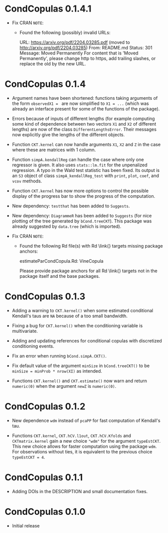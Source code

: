 
# CondCopulas 0.1.4.1

* Fix CRAN `NOTE`: 
  * Found the following (possibly) invalid URLs:
  
      URL: https://arxiv.org/pdf/2204.03285.pdf (moved to http://arxiv.org/pdf/2204.03285)
        From: README.md
        Status: 301
        Message: Moved Permanently
    For content that is 'Moved Permanently', please change http to https,
    add trailing slashes, or replace the old by the new URL.


# CondCopulas 0.1.4

* Argument names have been shortened: functions taking arguments of the form
`observedX1 = ` are now simplified to `X1 = ...`
(which was already an interface present for some of the functions of the package).

* Errors because of inputs of different lengths (for example computing some kind
of dependence between two vectors `X1` and `X2` of different lengths) are now
of the class `DifferentLengthsError`. Their messages now explicitly give the
lengths of the different objects.

* Function `CKT.kernel` can now handle arguments `X1`, `X2` and `Z` in the case
where these are matrices with 1 column.

* Function `simpA.kendallReg` can handle the case where only one regressor is given.
It also uses `stats::lm.fit` for the unpenalized regression.
A typo in the Wald test statistic has been fixed.
Its output is an `S3` object of class `simpA_kendallReg_test`
with `print`, `plot`, `coef`, and `vcov` methods.

* Function `CKT.kernel` has now more options to control the possible display of
the progress bar to show the progress of the computation.

* New dependency: `testthat` has been added to `Suggests`.

* New dependency: `DiagrammeR` has been added to `Suggests`
(for nice plotting of the tree generated by `bCond.treeCKT`).
This package was already suggested by `data.tree` (which is imported).

* Fix CRAN `NOTE`: 
  * Found the following Rd file(s) with Rd \link{} targets missing package anchors:
  
      estimateParCondCopula.Rd: VineCopula
	  
    Please provide package anchors for all Rd \link{} targets not in the
    package itself and the base packages.


# CondCopulas 0.1.3

* Adding a warning to `CKT.kernel()` when some estimated conditional Kendall's
taus are `NA` because of a too small bandwidth.

* Fixing a bug for `CKT.kernel()` when the conditioning variable is multivariate.

* Adding and updating references for conditional copulas with discretized conditioning events.

* Fix an error when running `bCond.simpA.CKT()`.

* Fix default value of the argument `minSize` in `bCond.treeCKT()` to be
`minSize = minProb * nrow(XI)` as intended.

* Functions `CKT.kernel()` and `CKT.estimate()` now warn and return `numeric(0)`
when the argument `newZ` is `numeric(0)`.


# CondCopulas 0.1.2

* New dependence `wdm` instead of `pcaPP` for fast computation of Kendall's tau.

* Functions `CKT.kernel`, `CKT.hCV.l1out`, `CKT.hCV.Kfolds` and `CKTmatrix.kernel`
gain a new choice `"wdm"` for the argument `typeEstCKT`. This new choice allows
for faster computation using the package `wdm`. For observations without ties,
it is equivalent to the previous choice `typeEstCKT = 4`.


# CondCopulas 0.1.1

* Adding DOIs in the DESCRIPTION and small documentation fixes.


# CondCopulas 0.1.0

* Initial release
